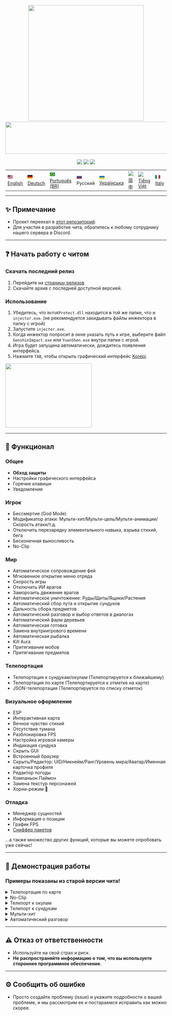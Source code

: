 <p align="center">
  <a href="#"><img width="360" height="360" src="https://media.discordapp.net/attachments/1033549666769449002/1107009612210765955/matches.png"></a>
  <a href="#"><img width="650" height="100" src="https://share.creavite.co/v84do1gspYp1Esqj.gif"></a>
</p>

<p align="center">
	<a href="https://github.com/Korepi/keyauth-cpp-library/releases"><img src="https://img.shields.io/github/downloads/Korepi/keyauth-cpp-library/total.svg?style=for-the-badge&color=darkcyan"></a>
	<a href="https://github.com/Korepi/Korepi/graphs/contributors"><img src="https://img.shields.io/github/contributors/Korepi/Korepi?style=for-the-badge&color=darkcyan"></a>
	<a href="https://discord.gg/cottonbuds"><img src="https://img.shields.io/discord/440536354544156683?label=Discord&logo=discord&style=for-the-badge&color=darkviolet"></a>
</p>

<div align="center">
<table>
  <tr>
    <td valign="center"><a href="README.md"><img src="https://github.com/twitter/twemoji/blob/master/assets/svg/1f1fa-1f1f8.svg" width="16"/> English</td>
    <td valign="center"><a href="README_de-de.md"><img src="https://github.com/twitter/twemoji/blob/master/assets/svg/1f1e9-1f1ea.svg" width="16"/> Deutsch</a></td>
    <td valign="center"><a href="README_pt-br.md"><img src="https://github.com/twitter/twemoji/blob/master/assets/svg/1f1e7-1f1f7.svg" width="16"/> Português (BR)</a></td>
    <td valign="center"><img src="https://github.com/twitter/twemoji/blob/master/assets/svg/1f1f7-1f1fa.svg" width="16"/> Русский</a></td>
    <td valign="center"><a href="README_ua-ua.md"><img src="https://github.com/Andrew1397/Ukraine/blob/main/Flag_of_Ukraine.png" width="16"/> Українська</a></td>
    <td valign="center"><a href="README_zh-cn.md"><img src="https://em-content.zobj.net/thumbs/120/twitter/351/flag-china_1f1e8-1f1f3.png" width="16"/> 简中</a></td>
    <td valign="center"><a href="README_vi-vn.md"><img src="https://em-content.zobj.net/thumbs/160/twitter/53/flag-for-vietnam_1f1fb-1f1f3.png" width="16"/> Tiếng Việt</a></td>
    <td valign="center"><a href="README_it-it.md"><img src="https://github.com/twitter/twemoji/blob/master/assets/svg/1f1ee-1f1f9.svg" width="16"/> Italy</a></td>
  </tr>
</table>
</div>

---

## ✨ Примечание
- Проект переехал в [этот репозиторий](https://github.com/Korepi/Korepi-Private-Repo).
- Для участия в разработке чита, обратитесь к любому сотруднику нашего сервера в Discord.

---

## ❓ Начать работу с читом

### Скачать последний релиз
1. Перейдите на [страницу релизов](https://github.com/Korepi/keyauth-cpp-library/releases)
2. Скачайте архив с последней доступной версией.

### Использование
1. Убедитесь, что `HoYoKProtect.dll` находится в той же папке, что и `injector.exe`. (не рекомендуется закидывать файлы инжектора в папку с игрой)
2. Запустите `injector.exe`.
3. Когда инжектор попросит в окне указать путь к игре, выберите файл `GenshinImpact.exe` или `YuanShen.exe` внутри папки с игрой.
4. Игра будет запущена автоматически, дождитесь появления интерфейса.
5. Нажмите `TAB`, чтобы открыть графический интерфейс [Korepi](https://github.com/Korepi/Korepi).

<a href="#"><img width="270" height="200" src="https://images.drivereasy.com/wp-content/uploads/2018/09/img_5ba9fcbbcb694.png"></a>


---
## 🎨 Функционал

### Общее
- **Обход защиты**
- Настройки графического интерфейса
- Горячие клавиши
- Уведомления
### Игрок
- Бессмертие (God Mode)
- Модификатор атаки: Мульти-хит/Мульти-цель/Мульти-анимации/Скорость атаки/т.д.
- Отключить перезарядку элементального навыка, взрыва стихий, бега
- Бесконечная выносливость
- No-Clip

### Мир
- Автоматическое сопровождение фей
- Мгновенное открытие меню отряда
- Скорость игры
- Отключить ИИ врагов
- Заморозить движение врагов
- Автоматическое уничтожение: Руды/Щиты/Ящики/Растения
- Автоматический сбор лута и открытие сундуков
- Дальность сбора предметов
- Автоматический разговор и выбор ответов в диалогах
- Автоматический фарм деревьев
- Автоматическая готовка
- Замена внутриигрового времени
- Автоматическая рыбалка
- Kill Aura
- Притягивание мобов
- Притягивание предметов

### Телепортация
- Телепортация к сундукам/окулам (Телепортируется к ближайшему)
- Телепортация по карте (Телепортируется к отметке на карте)
- JSON-телепортация (Телепортируется по списку отметок)

### Визуальное оформление
- ESP
- Интерактивная карта
- Вечное чувство стихий
- Отсутствие тумана
- Разблокировка FPS
- Настройка игровой камеры
- Индикация сундука
- Скрыть GUI
- Встроенный браузер
- Скрыть/Редактор: UID/Никнейм/Ранг/Уровень мира/Аватар/Именная карточка профиля
- Редактор погоды
- Компаньон Паймон
- Замена текстур персонажей
- Хорни-режим 🤫

### Отладка
- Менеджер сущностей
- Информация о позиции
- График FPS
- [Сниффер пакетов](https://github.com/Akebi-Group/Akebi-PacketSniffer)

...а также множество других функций, которые вы можете опробовать уже сейчас!

---
## 🎣 Демонстрация работы

### Примеры показаны из старой версии чита!
<details>
  <summary>Телепортация по карте</summary>
  <img src="https://github.com/CallowBlack/gif-demos/blob/main/genshin-cheat/map-teleport-demo.gif"/>
</details>
<details>
  <summary>No-Clip</summary>
  <img src="https://github.com/CallowBlack/gif-demos/blob/main/genshin-cheat/noclip-demo.gif"/>
</details>
<details>
  <summary>Телепорт к окулам</summary>
  <img src="https://github.com/CallowBlack/gif-demos/blob/main/genshin-cheat/oculi-teleport-demo.gif"/>
</details>
<details>
  <summary>Телепорт к сундукам</summary>
  <img src="https://github.com/CallowBlack/gif-demos/blob/main/genshin-cheat/chest-teleport-demo.gif"/>
</details>
<details>
  <summary>Мульти-хит</summary>
  <img src="https://github.com/CallowBlack/gif-demos/blob/main/genshin-cheat/rapid-fire-demo.gif"/>
</details>
<details>
  <summary>Автоматический разговор</summary>
  <img src="https://github.com/CallowBlack/gif-demos/blob/main/genshin-cheat/auto-talk-demo.gif"/>
</details>

---
## ⚠ Отказ от ответственности
- Используйте на свой страх и риск.
- **Не распространяйте информацию о том, что вы используете стороннее программное обеспечение**.

---
## ⚙ Сообщить об ошибке
- Просто создайте проблему (issue) и укажите подробности о вашей проблеме, и мы рассмотрим ее и постараемся исправить как можно скорее.

<!-- Перевод выполнен: QweRez (qwerezon), butterbrodskiy (butterbrodskiy) -->
